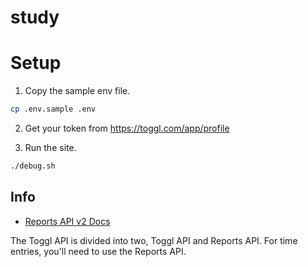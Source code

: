 # study

# Setup

1. Copy the sample env file.

```bash
cp .env.sample .env
```

2. Get your token from https://toggl.com/app/profile


3. Run the site.

```bash
./debug.sh
```

## Info

- [Reports API v2 Docs](https://github.com/toggl/toggl_api_docs/blob/master/reports.md)

The Toggl API is divided into two, Toggl API and Reports API. For time entries, you'll need to use the Reports API.